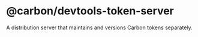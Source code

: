 # @carbon/devtools-token-server

A distribution server that maintains and versions Carbon tokens separately.

